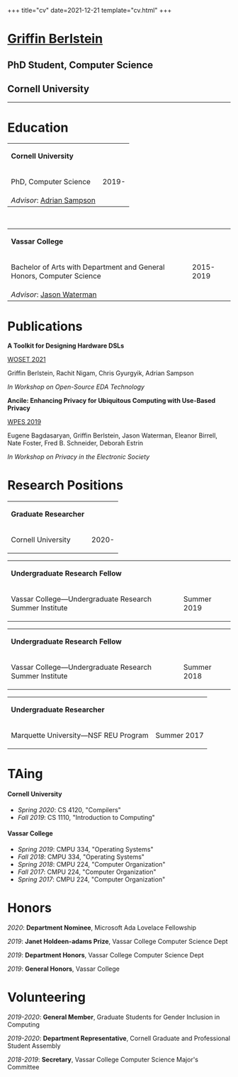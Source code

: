 +++
title="cv"
date=2021-12-21
template="cv.html"
+++

<div class="cv_block_title">

# [Griffin Berlstein](..)
## PhD Student, Computer Science
## Cornell University

</div>

---

# Education
<div class="cv_block">
    <table class="cv_table">
        <tr>
            <td><p><strong>Cornell University</strong></p></td>
        <tr>
            <td><p>PhD, Computer Science</p></td>
            <td class="date"><p>2019-</p></td>
        <tr>
            <td>
            <em>Advisor</em>: <a href="https://www.cs.cornell.edu/~asampson/"> Adrian Sampson</a>
            </td>
    </table>
    <br>
    <table class="cv_table">
        <tr>
            <td><p><strong>Vassar College</strong></p></td>
        <tr>
            <td><p>Bachelor of Arts with Department and General Honors, Computer Science</p></td>
            <td class="date"><p>2015-2019</p></td>
        <tr>
            <td>
            <em>Advisor</em>: <a href="https://www.vassar.edu/faculty/jawaterman"> Jason Waterman</a>
            </td>
    </table>

</div>

# Publications
<div class="cv_pub">
    <div class="pub">
        <p class="title"><strong>A Toolkit for Designing Hardware DSLs</strong></p>
        <p><a href="https://woset-workshop.github.io/">WOSET 2021</a></p>
        <p class="authors">Griffin Berlstein, Rachit Nigam, Chris Gyurgyik, Adrian Sampson</p>
        <p><em>In Workshop on Open-Source EDA Technology</em></p>
    </div>
    <div class="pub">
        <p class="title"><strong>Ancile: Enhancing Privacy for Ubiquitous Computing with Use-Based Privacy</strong></p>
        <p><a href="https://crises-deim.urv.cat/wpes2019/">WPES 2019</a></p>
        <p class="authors">Eugene Bagdasaryan, Griffin Berlstein, Jason Waterman, Eleanor Birrell, Nate Foster, Fred B. Schneider, Deborah Estrin</p>
        <p><em>In Workshop on Privacy in the Electronic Society</em></p>
    </div>
</div>


# Research Positions
<div class="cv_block">
    <table class="cv_table">
        <tr>
            <td><p><strong>Graduate Researcher</strong></p></td>
        <tr>
            <td><p>Cornell University</p></td>
            <td class="date"><p>2020-</p></td>
    </table>
    <table class="cv_table">
        <tr>
            <td><p><strong>Undergraduate Research Fellow</strong></p></td>
        <tr>
            <td><p>Vassar College—Undergraduate Research Summer Institute</p></td>
            <td class="date"><p>Summer 2019</p></td>
    </table>
    <table class="cv_table">
        <tr>
            <td><p><strong>Undergraduate Research Fellow</strong></p></td>
        <tr>
            <td><p>Vassar College—Undergraduate Research Summer Institute</p></td>
            <td class="date"><p>Summer 2018</p></td>
    </table>
        <table class="cv_table">
        <tr>
            <td><p><strong>Undergraduate Researcher</strong></p></td>
        <tr>
            <td><p>Marquette University—NSF REU Program</p></td>
            <td class="date"><p>Summer 2017</p></td>
    </table>

</div>


<div class="taing">

# TAing

#### Cornell University
- _Spring 2020_: CS 4120, "Compilers"
- _Fall 2019_: CS 1110, "Introduction to Computing"

#### Vassar College
- _Spring 2019_: CMPU 334, "Operating Systems"
- _Fall 2018_: CMPU 334, "Operating Systems"
- _Spring 2018_: CMPU 224, "Computer Organization"
- _Fall 2017_: CMPU 224, "Computer Organization"
- _Spring 2017_: CMPU 224, "Computer Organization"

</div>


# Honors
<div class="pub">

_2020_: **Department Nominee**, Microsoft Ada Lovelace Fellowship

_2019_: **Janet Holdeen-adams Prize**, Vassar College Computer Science Dept

_2019_: **Department Honors**, Vassar College Computer Science Dept

_2019_: **General Honors**, Vassar College

</div>

# Volunteering
<div class="pub">

_2019-2020_: **General Member**, Graduate Students for Gender Inclusion in Computing

_2019-2020_: **Department Representative**, Cornell Graduate and Professional Student Assembly

_2018-2019_: **Secretary**, Vassar College Computer Science Major's Committee

</div>

